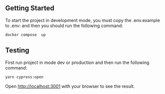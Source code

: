 
## Getting Started
To start the project in development mode, you must copy the .env.example to .env: and then you should run the following command:
```bash
docker compose  up
```
## Testing
First run project in mode dev or production and then run the following command:
```bash
yarn cypress:open
```


Open [http://localhost:3001](http://localhost:3001) with your browser to see the result.
